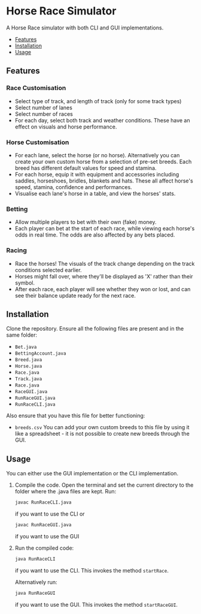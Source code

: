 # Horse Race Simulator
A Horse Race simulator with both CLI and GUI implementations.

- [Features](#features)
- [Installation](#installation)
- [Usage](#usage)


## Features
### Race Customisation
- Select type of track, and length of track (only for some track types)
- Select number of lanes
- Select number of races
- For each day, select both track and weather conditions. These have an effect on visuals and horse performance.

### Horse Customisation
- For each lane, select the horse (or no horse). Alternatively you can create your own custom horse from a selection of pre-set breeds. Each breed has different default values for speed and stamina.
- For each horse, equip it with equipment and accessories including saddles, horseshoes, bridles, blankets and hats. These all affect horse's speed, stamina, confidence and performances.
- Visualise each lane's horse in a table, and view the horses' stats.

### Betting
- Allow multiple players to bet with their own (fake) money.
- Each player can bet at the start of each race, while viewing each horse's odds in real time. The odds are also affected by any bets placed.

### Racing
- Race the horses! The visuals of the track change depending on the track conditions selected earlier.
- Horses might fall over, where they'll be displayed as 'X' rather than their symbol.
- After each race, each player will see whether they won or lost, and can see their balance update ready for the next race.


## Installation
Clone the repository. Ensure all the following files are present and in the same folder:
   - `Bet.java`
   - `BettingAccount.java`
   - `Breed.java`
   - `Horse.java`
   - `Race.java`
   - `Track.java`
   - `Race.java`
   - `RaceGUI.java`
   - `RunRaceGUI.java`
   - `RunRaceCLI.java`

Also ensure that you have this file for better functioning:
   - `breeds.csv`
     You can add your own custom breeds to this file by using it like a spreadsheet - it is not possible to create new breeds through the GUI.

## Usage
You can either use the GUI implementation or the CLI implementation.

1. Compile the code. Open the terminal and set the current directory to the folder where the .java files are kept. Run:

   ```bash
   javac RunRaceCLI.java
   ```
   
   if you want to use the CLI or
   
   ```bash
   javac RunRaceGUI.java
   ```

   if you want to use the GUI

3. Run the compiled code:

   ```bash
   java RunRaceCLI
   ```

   if you want to use the CLI. This invokes the method `startRace`.

   Alternatively run:
   
   ```bash
   java RunRaceGUI
   ```

   if you want to use the GUI. This invokes the method `startRaceGUI`.

